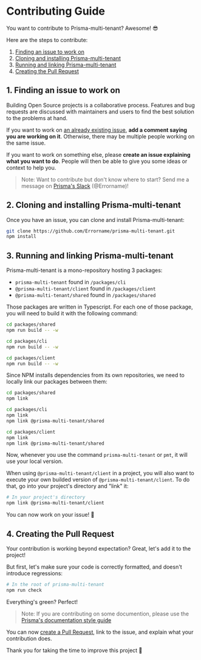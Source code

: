 # Contributing Guide

You want to contribute to Prisma-multi-tenant? Awesome! 😎

Here are the steps to contribute:

1. [Finding an issue to work on](#1-finding-an-issue-to-work-on)
2. [Cloning and installing Prisma-multi-tenant](#2-cloning-and-installing-prisma-multi-tenant)
3. [Running and linking Prisma-multi-tenant](#3-running-and-linking-prisma-multi-tenant)
4. [Creating the Pull Request](#4-creating-the-pull-request)

## 1. Finding an issue to work on

Building Open Source projects is a collaborative process. Features and bug requests are discussed with maintainers and users to find the best solution to the problems at hand.

If you want to work on [an already existing issue](https://github.com/Errorname/prisma-multi-tenant/issues), **add a comment saying you are working on it**. Otherwise, there may be multiple people working on the same issue.

If you want to work on something else, please **create an issue explaining what you want to do**. People will then be able to give you some ideas or context to help you.

> Note: Want to contribute but don't know where to start? Send me a message on [Prisma's Slack](https://slack.prisma.io/) (@Errorname)!

## 2. Cloning and installing Prisma-multi-tenant

Once you have an issue, you can clone and install Prisma-multi-tenant:

```sh
git clone https://github.com/Errorname/prisma-multi-tenant.git
npm install
```

## 3. Running and linking Prisma-multi-tenant

Prisma-multi-tenant is a mono-repository hosting 3 packages:

- `prisma-multi-tenant` found in `/packages/cli`
- `@prisma-multi-tenant/client` found in `/packages/client`
- `@prisma-multi-tenant/shared` found in `/packages/shared`

Those packages are written in Typescript. For each one of those package, you will need to build it with the following command:

```sh
cd packages/shared
npm run build -- -w

cd packages/cli
npm run build -- -w

cd packages/client
npm run build -- -w
```

Since NPM installs dependencies from its own repositories, we need to locally link our packages between them:

```sh
cd packages/shared
npm link

cd packages/cli
npm link
npm link @prisma-multi-tenant/shared

cd packages/client
npm link
npm link @prisma-multi-tenant/shared
```

Now, whenever you use the command `prisma-multi-tenant` or `pmt`, it will use your local version.

When using `@prisma-multi-tenant/client` in a project, you will also want to execute your own builded version of `@prisma-multi-tenant/client`. To do that, go into your project's directory and "link" it:

```sh
# In your project's directory
npm link @prisma-multi-tenant/client
```

You can now work on your issue! 🥳

## 4. Creating the Pull Request

Your contribution is working beyond expectation? Great, let's add it to the project!

But first, let's make sure your code is correctly formatted, and doesn't introduce regressions:

```sh
# In the root of prisma-multi-tenant
npm run check
```

Everything's green? Perfect!

> Note: If you are contributing on some documention, please use the [Prisma's documentation style guide](https://www.prisma.io/more/style-guide)

You can now [create a Pull Request](https://github.com/Errorname/prisma-multi-tenant/compare), link to the issue, and explain what your contribution does.

Thank you for taking the time to improve this project 🙂
